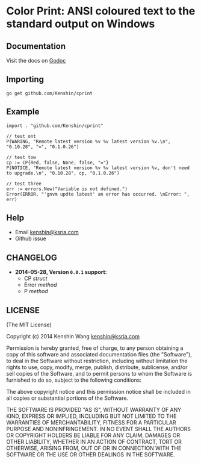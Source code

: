 Color Print: ANSI coloured text to the standard output on Windows
================================

Documentation
---
Visit the docs on [Godoc](http://godoc.org/github.com/Kenshin/cprint)

Importing
---
`go get github.com/Kenshin/cprint`

Example
---
	import . "github.com/Kenshin/cprint"

	// test ont
	P(WARING, "Remote latest version %v %v latest version %v.\n", "0.10.28", "=", "0.1.0.26")

	// test tow
	cp := CP{Red, false, None, false, "="}
	P(NOTICE, "Remote latest version %v %v latest version %v, don't need to upgrade.\n", "0.10.28", cp, "0.1.0.26")

	// test three
	err := errors.New("Variable is not defined.")
	Error(ERROR, "'gnvm updte latest' an error has occurred. \nError: ", err)

Help
---
* Email <kenshin@ksria.com>
* Github issue

CHANGELOG
---
* **2014-05-28, Version `0.0.1` support:**
    * CP *struct*
    * Error *method*
    * P *method*

LICENSE
---
(The MIT License)

Copyright (c) 2014 Kenshin Wang <kenshin@ksria.com>

Permission is hereby granted, free of charge, to any person obtaining a copy of this software and associated documentation files (the "Software"), to deal in the Software without restriction, including without limitation the rights to use, copy, modify, merge, publish, distribute, sublicense, and/or sell copies of the Software, and to permit persons to whom the Software is furnished to do so, subject to the following conditions:

The above copyright notice and this permission notice shall be included in all copies or substantial portions of the Software.

THE SOFTWARE IS PROVIDED "AS IS", WITHOUT WARRANTY OF ANY KIND, EXPRESS OR IMPLIED, INCLUDING BUT NOT LIMITED TO THE WARRANTIES OF MERCHANTABILITY, FITNESS FOR A PARTICULAR PURPOSE AND NONINFRINGEMENT. IN NO EVENT SHALL THE AUTHORS OR COPYRIGHT HOLDERS BE LIABLE FOR ANY CLAIM, DAMAGES OR OTHER LIABILITY, WHETHER IN AN ACTION OF CONTRACT, TORT OR OTHERWISE, ARISING FROM, OUT OF OR IN CONNECTION WITH THE SOFTWARE OR THE USE OR OTHER DEALINGS IN THE SOFTWARE.
